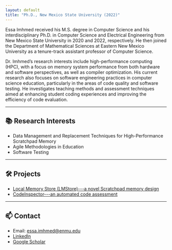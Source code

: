 ```yaml
---
layout: default
title: "Ph.D., New Mexico State University (2022)"
---
```


<!-- # Dr. Essa Imhmed -->
Essa Imhmed received his M.S. degree in Computer Science and his interdisciplinary Ph.D. in Computer Science and Electrical Engineering from New Mexico State University in 2020 and 2022, respectively. He then joined the Department of Mathematical Sciences at Eastern New Mexico University as a tenure-track assistant professor of Computer Science.

Dr. Imhmed’s research interests include high-performance computing (HPC), with a focus on memory system performance from both hardware and software perspectives, as well as compiler optimization. His current research also focuses on software engineering practices in computer science education, particularly in the areas of code quality and software testing. He investigates teaching methods and assessment techniques aimed at enhancing student coding experiences and improving the efficiency of code evaluation.
<!-- Assistant Professor of Computer Science  
Eastern New Mexico University  
JWLA 211 K | your.email@enmu.edu -->

---

## 📚 Research Interests
- Data Management and Replacement Techniques for High-Performance Scratchpad Memory
- Agile Methodologies in Education
- Software Testing

---

## 🛠️ Projects
- [Local Memory Store (LMStore)---a novel Scratchpad memory design](https://github.com/essa-imhmed/LMStore)
- [CodeInspector---an automated code assessment](https://github.com/essa-imhmed/Cache-Simulator)

---

## 📫 Contact
- Email: essa.imhmed@enmu.edu
- [LinkedIn](https://www.linkedin.com/in/yourname)
- [Google Scholar](https://scholar.google.com/citations?user=xxxx)
